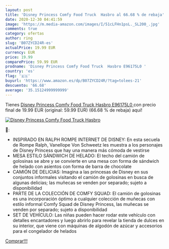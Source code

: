 ```yaml
---
layout: post
title: 'Disney Princess Comfy Food Truck  Hasbro al 66.68 % de rebaja'
date: 2020-12-30 04:41:59
image: 'https://m.media-amazon.com/images/I/51cLFHn1psL._SL200_.jpg'
comments: true
category: ofertas
author: ring
slug: 'B07ZYCD24R-es'
actualPrice: 19.99 EUR
currency: EUR
price: 19.99
comparePrice: 59.99 EUR
prodname: 'Disney Princess Comfy Food Truck  Hasbro E96175L0 '
country: 'es'
flag: '🇪🇸'
buyurl: 'https://www.amazon.es/dp/B07ZYCD24R/?tag=tolees-21'
descuento: '66.68'
average: '35.15124999999999'
---
```


Tienes [Disney Princess Comfy Food Truck  Hasbro E96175L0 ](https://www.amazon.es/dp/B07ZYCD24R/?tag=tolees-21) con precio final de  19.99 EUR (original: 59.99 EUR) (66.68 %  de rebaja) aqui!

[![Disney Princess Comfy Food Truck  Hasbro](https://m.media-amazon.com/images/I/51cLFHn1psL._SL200_.jpg)](https://www.amazon.es/dp/B07ZYCD24R/?tag=tolees-21)

🔎:

- INSPIRADO EN RALPH ROMPE INTERNET DE DISNEY: En esta secuela de Rompe Ralph, Vanellope Von Schweetz les muestra a los personajes de Disney Princess que hay una manera más cómoda de vestirse
- MESA ESTILO SÁNDWICH DE HELADO: El techo del camión de golosinas se abre y se convierte en una mesa con forma de sándwich de helado con asientos con forma de barra de chocolate
- CAMIÓN DE DELICIAS: Imagina a las princesas de Disney en sus conjuntos informales visitando el camión de golosinas en busca de algunas delicias; las muñecas se venden por separado; sujeto a disponibilidad
- PARTE DE LA COLECCIÓN DE COMFY SQUAD: El camión de golosinas es una incorporación óptimo a cualquier colección de muñecas con estilo informal Comfy Squad de Disney Princess, las muñecas se venden por separado; sujeto a disponibilidad
- SET DE VEHÍCULO: Las niñas pueden hacer rodar este vehículo con detalles encantadores y luego abrirlo para revelar la tienda de dulces en su interior, que viene con máquinas de algodón de azúcar y accesorios para el congelador de helados

[Comprar!!!](https://www.amazon.es/dp/B07ZYCD24R/?tag=tolees-21)
